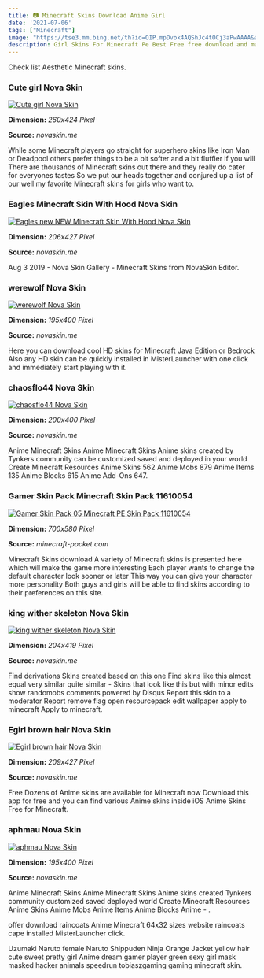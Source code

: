 ```yaml
---
title: 📷 Minecraft Skins Download Anime Girl
date: '2021-07-06'
tags: ["Minecraft"]
image: "https://tse3.mm.bing.net/th?id=OIP.mpDvok4AQShJc4tOCj3aPwAAAA&amp;pid=15.1"
description: Girl Skins For Minecraft Pe Best Free free download and many more programs Anime Skins Pack for MCPE 2019 this easily customize cool Skins with 3d.
---
```




Check list Aesthetic Minecraft skins.



### Cute girl Nova Skin

[![Cute girl  Nova Skin](https://lh3.googleusercontent.com/b2yHlaDr74PyFlB0gTcLvUz9PMTlOjXECLdjhPT5vNOjPPpDmLHP8ZXj-X9WQridIoNAKAtt0xJKcieNRbNiwyI)](https://lh3.googleusercontent.com/b2yHlaDr74PyFlB0gTcLvUz9PMTlOjXECLdjhPT5vNOjPPpDmLHP8ZXj-X9WQridIoNAKAtt0xJKcieNRbNiwyI)


**Dimension:** _260x424 Pixel_ 

**Source:** _novaskin.me_ 


While some Minecraft players go straight for superhero skins like Iron Man or Deadpool others prefer things to be a bit softer and a bit fluffier if you will There are thousands of Minecraft skins out there and they really do cater for everyones tastes So we put our heads together and conjured up a list of our well my favorite Minecraft skins for girls who want to.


### Eagles Minecraft Skin With Hood Nova Skin

[![Eagles new NEW Minecraft Skin With Hood  Nova Skin](https://lh3.googleusercontent.com/AqgTWHRYRtWTJfR3_lfaYLpFIbH3oE5c9CAuttFUQwLpwBunjvhmbNAi7p8IWWem98uNRUu_NuU9DEZAvDCH)](https://lh3.googleusercontent.com/AqgTWHRYRtWTJfR3_lfaYLpFIbH3oE5c9CAuttFUQwLpwBunjvhmbNAi7p8IWWem98uNRUu_NuU9DEZAvDCH)


**Dimension:** _206x427 Pixel_ 

**Source:** _novaskin.me_ 


Aug 3 2019 - Nova Skin Gallery - Minecraft Skins from NovaSkin Editor.


### werewolf Nova Skin

[![werewolf  Nova Skin](https://lh3.googleusercontent.com/M_39FtxuXPnLxQf7oDl-Prnz0BOZTvhj1nmYReIr6gA8Bm267vFkgKvvnRNKBwRwUf8LuxUJA7SUokdCKpRRMQ=s400)](https://lh3.googleusercontent.com/M_39FtxuXPnLxQf7oDl-Prnz0BOZTvhj1nmYReIr6gA8Bm267vFkgKvvnRNKBwRwUf8LuxUJA7SUokdCKpRRMQ=s400)


**Dimension:** _195x400 Pixel_ 

**Source:** _novaskin.me_ 


Here you can download cool HD skins for Minecraft Java Edition or Bedrock Also any HD skin can be quickly installed in MisterLauncher with one click and immediately start playing with it.


### chaosflo44 Nova Skin

[![chaosflo44  Nova Skin](https://lh3.googleusercontent.com/0iA4q_vrUP-R9AZiPULHOs7ra_87p1tPRH4yeELdH_PmiD3Oh6g7cLciCARdOkAkIQZu1pqYc2ecc2BeAim9dA=s400)](https://lh3.googleusercontent.com/0iA4q_vrUP-R9AZiPULHOs7ra_87p1tPRH4yeELdH_PmiD3Oh6g7cLciCARdOkAkIQZu1pqYc2ecc2BeAim9dA=s400)


**Dimension:** _200x400 Pixel_ 

**Source:** _novaskin.me_ 


Anime Minecraft Skins Anime Minecraft Skins Anime skins created by Tynkers community can be customized saved and deployed in your world Create Minecraft Resources Anime Skins 562 Anime Mobs 879 Anime Items 135 Anime Blocks 615 Anime Add-Ons 647.


### Gamer Skin Pack Minecraft Skin Pack 11610054 

[![Gamer Skin Pack 05  Minecraft PE Skin Pack 11610054 ](https://minecraft-pocket.com/uploads/posts/2020-09/1599238971_gamer-skin-pack-05_4.png)](https://minecraft-pocket.com/uploads/posts/2020-09/1599238971_gamer-skin-pack-05_4.png)


**Dimension:** _700x580 Pixel_ 

**Source:** _minecraft-pocket.com_ 


Minecraft Skins download A variety of Minecraft skins is presented here which will make the game more interesting Each player wants to change the default character look sooner or later This way you can give your character more personality Both guys and girls will be able to find skins according to their preferences on this site.


### king wither skeleton Nova Skin

[![king wither skeleton  Nova Skin](https://lh3.googleusercontent.com/HtApDfavXk2tiwyqpK9w3jeiBhEuiu_uIlUll0aXmWhRu7OtP-zy4GkCl1wckmOBxjYeTO-VxSe8HyE86E4Cdg)](https://lh3.googleusercontent.com/HtApDfavXk2tiwyqpK9w3jeiBhEuiu_uIlUll0aXmWhRu7OtP-zy4GkCl1wckmOBxjYeTO-VxSe8HyE86E4Cdg)


**Dimension:** _204x419 Pixel_ 

**Source:** _novaskin.me_ 


Find derivations Skins created based on this one Find skins like this almost equal very similar quite similar - Skins that look like this but with minor edits show randomobs comments powered by Disqus Report this skin to a moderator Report remove flag open resourcepack edit wallpaper apply to minecraft Apply to minecraft.


### Egirl brown hair Nova Skin

[![Egirl brown hair  Nova Skin](https://lh3.googleusercontent.com/5pI5cBLeI9EmQyHaole5UQBcK8V-WtEveO0zb6Ev6zvKi_mQe5LE5tujM6KzWeEWQpqXiw56UWyLZ3nHjTubcQ)](https://lh3.googleusercontent.com/5pI5cBLeI9EmQyHaole5UQBcK8V-WtEveO0zb6Ev6zvKi_mQe5LE5tujM6KzWeEWQpqXiw56UWyLZ3nHjTubcQ)


**Dimension:** _209x427 Pixel_ 

**Source:** _novaskin.me_ 


Free Dozens of Anime skins are available for Minecraft now Download this app for free and you can find various Anime skins inside iOS Anime Skins Free for Minecraft.


### aphmau Nova Skin

[![aphmau  Nova Skin](https://lh3.googleusercontent.com/3mqvBFbOYY0-kNb7mEDRVikOIzm_LJHnpqpxaVa72h2qDzfY8WLZJcSjsXsLYvGKU4Hs3CEogiiSZL02DLeNUw=s400)](https://lh3.googleusercontent.com/3mqvBFbOYY0-kNb7mEDRVikOIzm_LJHnpqpxaVa72h2qDzfY8WLZJcSjsXsLYvGKU4Hs3CEogiiSZL02DLeNUw=s400)


**Dimension:** _195x400 Pixel_ 

**Source:** _novaskin.me_ 



Anime Minecraft Skins Anime Minecraft Skins Anime skins created Tynkers community customized saved deployed world Create Minecraft Resources Anime Skins Anime Mobs Anime Items Anime Blocks Anime - .


offer download raincoats Anime Minecraft 64x32 sizes website raincoats cape installed MisterLauncher click.


Uzumaki Naruto female Naruto Shippuden Ninja Orange Jacket yellow hair cute sweet pretty girl Anime dream gamer player green sexy girl mask masked hacker animals speedrun tobiaszgaming gaming minecraft skin.




